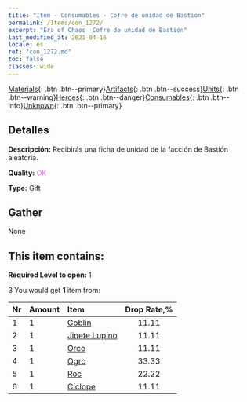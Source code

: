 ```yaml
---
title: "Item - Consumables - Cofre de unidad de Bastión"
permalink: /Items/con_1272/
excerpt: "Era of Chaos  Cofre de unidad de Bastión"
last_modified_at: 2021-04-16
locale: es
ref: "con_1272.md"
toc: false
classes: wide
---
```

 [Materials](/es/Items/){: .btn .btn--primary}[Artifacts](/es/Items/Artifacts/){: .btn .btn--success}[Units](/es/Items/Units/){: .btn .btn--warning}[Heroes](/es/Items/Heroes/){: .btn .btn--danger}[Consumables](/es/Items/Consumables/){: .btn .btn--info}[Unknown](/es/Items/Unknown/){: .btn .btn--primary}

## Detalles
 **Descripción:** Recibirás una ficha de unidad de la facción de Bastión aleatoria.

 **Quality:** <span style="color: #DA70D6">OK</span>

 **Type:** Gift

## Gather

  None

## This item contains:

 **Required Level to open:** 1

 3 You would get **1** item  from:

  | Nr | Amount |     Item    | Drop Rate,% |
  |:---|:-------|:------------|:---------:|
  | 1 | 1 | [Goblin](/es/Items/unt_217/) | 11.11 | 
  | 2 | 1 | [Jinete Lupino](/es/Items/unt_218/) | 11.11 | 
  | 3 | 1 | [Orco](/es/Items/unt_219/) | 11.11 | 
  | 4 | 1 | [Ogro](/es/Items/unt_220/) | 33.33 | 
  | 5 | 1 | [Roc](/es/Items/unt_221/) | 22.22 | 
  | 6 | 1 | [Cíclope](/es/Items/unt_222/) | 11.11 | 
